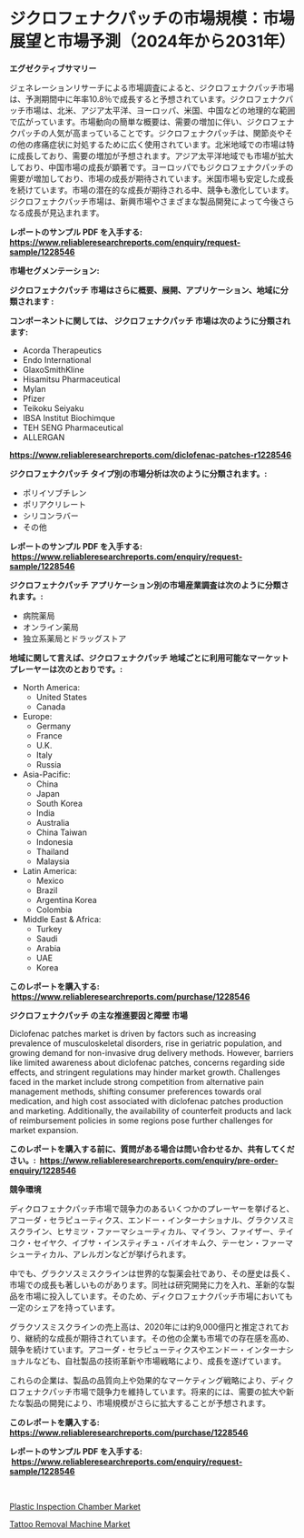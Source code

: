 <p><h1>ジクロフェナクパッチの市場規模：市場展望と市場予測（2024年から2031年）</h1></p><p><strong>エグゼクティブサマリー</strong></p>
<p><p>ジェネレーションリサーチによる市場調査によると、ジクロフェナクパッチ市場は、予測期間中に年率10.8％で成長すると予想されています。ジクロフェナクパッチ市場は、北米、アジア太平洋、ヨーロッパ、米国、中国などの地理的な範囲で広がっています。市場動向の簡単な概要は、需要の増加に伴い、ジクロフェナクパッチの人気が高まっていることです。ジクロフェナクパッチは、関節炎やその他の疼痛症状に対処するために広く使用されています。北米地域での市場は特に成長しており、需要の増加が予想されます。アジア太平洋地域でも市場が拡大しており、中国市場の成長が顕著です。ヨーロッパでもジクロフェナクパッチの需要が増加しており、市場の成長が期待されています。米国市場も安定した成長を続けています。市場の潜在的な成長が期待される中、競争も激化しています。ジクロフェナクパッチ市場は、新興市場やさまざまな製品開発によって今後さらなる成長が見込まれます。</p></p>
<p><strong>レポートのサンプル PDF を入手する: <a href="https://www.reliableresearchreports.com/enquiry/request-sample/1228546">https://www.reliableresearchreports.com/enquiry/request-sample/1228546</a></strong></p>
<p><strong>市場セグメンテーション:</strong></p>
<p><strong> ジクロフェナクパッチ 市場はさらに概要、展開、アプリケーション、地域に分類されます :</strong></p>
<p><strong>コンポーネントに関しては、 ジクロフェナクパッチ 市場は次のように分類されます: &nbsp;</strong></p>
<p><ul><li>Acorda Therapeutics</li><li>Endo International</li><li>GlaxoSmithKline</li><li>Hisamitsu Pharmaceutical</li><li>Mylan</li><li>Pfizer</li><li>Teikoku Seiyaku</li><li>IBSA Institut Biochimque</li><li>TEH SENG Pharmaceutical</li><li>ALLERGAN</li></ul></p>
<p><strong><a href="https://www.reliableresearchreports.com/diclofenac-patches-r1228546">https://www.reliableresearchreports.com/diclofenac-patches-r1228546</a></strong></p>
<p><strong> ジクロフェナクパッチ タイプ別の市場分析は次のように分類されます。:</strong></p>
<p><ul><li>ポリイソブチレン</li><li>ポリアクリレート</li><li>シリコンラバー</li><li>その他</li></ul></p>
<p><strong>レポートのサンプル PDF を入手する: &nbsp;<a href="https://www.reliableresearchreports.com/enquiry/request-sample/1228546">https://www.reliableresearchreports.com/enquiry/request-sample/1228546</a></strong></p>
<p><strong> ジクロフェナクパッチ アプリケーション別の市場産業調査は次のように分類されます。:</strong></p>
<p><ul><li>病院薬局</li><li>オンライン薬局</li><li>独立系薬局とドラッグストア</li></ul></p>
<p><strong>地域に関して言えば、ジクロフェナクパッチ 地域ごとに利用可能なマーケットプレーヤーは次のとおりです。:</strong></p>
<p><ul>
    <li>
        North America:
        <ul>
            <li>United States</li>
            <li>Canada</li>
        </ul>
    </li>
    <li>
        Europe:
        <ul>
            <li>Germany</li>
            <li>France</li>
            <li>U.K.</li>
            <li>Italy</li>
            <li>Russia</li>
        </ul>
    </li>
    <li>
        Asia-Pacific:
        <ul>
            <li>China</li>
            <li>Japan</li>
            <li>South Korea</li>
            <li>India</li>
            <li>Australia</li>
            <li>China Taiwan</li>
            <li>Indonesia</li>
            <li>Thailand</li>
            <li>Malaysia</li>
        </ul>
    </li>
    <li>
        Latin America:
        <ul>
            <li>Mexico</li>
            <li>Brazil</li>
            <li>Argentina Korea</li>
            <li>Colombia</li>
        </ul>
    </li>
    <li>
        Middle East & Africa:
        <ul>
            <li>Turkey</li>
            <li>Saudi</li>
            <li>Arabia</li>
            <li>UAE</li>
            <li>Korea</li>
        </ul>
    </li>
    </ul></p>
<p><strong>このレポートを購入する: &nbsp;<a href="https://www.reliableresearchreports.com/purchase/1228546">https://www.reliableresearchreports.com/purchase/1228546</a></strong></p>
<p><strong>ジクロフェナクパッチ の主な推進要因と障壁 市場</strong></p>
<p><p>Diclofenac patches market is driven by factors such as increasing prevalence of musculoskeletal disorders, rise in geriatric population, and growing demand for non-invasive drug delivery methods. However, barriers like limited awareness about diclofenac patches, concerns regarding side effects, and stringent regulations may hinder market growth. Challenges faced in the market include strong competition from alternative pain management methods, shifting consumer preferences towards oral medication, and high cost associated with diclofenac patches production and marketing. Additionally, the availability of counterfeit products and lack of reimbursement policies in some regions pose further challenges for market expansion.</p></p>
<p><strong>このレポートを購入する前に、質問がある場合は問い合わせるか、共有してください。:&nbsp; <a href="https://www.reliableresearchreports.com/enquiry/pre-order-enquiry/1228546">https://www.reliableresearchreports.com/enquiry/pre-order-enquiry/1228546</a></strong></p>
<p><strong>競争環境</strong></p>
<p><p>ディクロフェナクパッチ市場で競争力のあるいくつかのプレーヤーを挙げると、アコーダ・セラピューティクス、エンドー・インターナショナル、グラクソスミスクライン、ヒサミツ・ファーマシューティカル、マイラン、ファイザー、テイコク・セイヤク、イブサ・インスティチュ・バイオキムク、テーセン・ファーマシューティカル、アレルガンなどが挙げられます。</p><p>中でも、グラクソスミスクラインは世界的な製薬会社であり、その歴史は長く、市場での成長も著しいものがあります。同社は研究開発に力を入れ、革新的な製品を市場に投入しています。そのため、ディクロフェナクパッチ市場においても一定のシェアを持っています。</p><p>グラクソスミスクラインの売上高は、2020年には約9,000億円と推定されており、継続的な成長が期待されています。その他の企業も市場での存在感を高め、競争を続けています。アコーダ・セラピューティクスやエンドー・インターナショナルなども、自社製品の技術革新や市場戦略により、成長を遂げています。</p><p>これらの企業は、製品の品質向上や効果的なマーケティング戦略により、ディクロフェナクパッチ市場で競争力を維持しています。将来的には、需要の拡大や新たな製品の開発により、市場規模がさらに拡大することが予想されます。</p></p>
<p><strong>このレポートを購入する: &nbsp; <a href="https://www.reliableresearchreports.com/purchase/1228546">https://www.reliableresearchreports.com/purchase/1228546</a></strong></p>
<p><strong>レポートのサンプル PDF を入手する: &nbsp;<a href="https://www.reliableresearchreports.com/enquiry/request-sample/1228546">https://www.reliableresearchreports.com/enquiry/request-sample/1228546</a></strong><strong></strong></p>
<p>&nbsp;</p>
<p><p><a href="https://automatic-knee-4c7.notion.site/Plastic-Inspection-Chamber-Market-Outlook-Industry-Overview-and-Forecast-2024-to-2031-5c6f7027a28f4816a8bfed58eba98da8">Plastic Inspection Chamber Market</a></p><p><a href="https://github.com/brenzgnarento/Market-Research-Report-List-2/blob/main/tattoo-removal-machine-market.md">Tattoo Removal Machine Market</a></p></p>